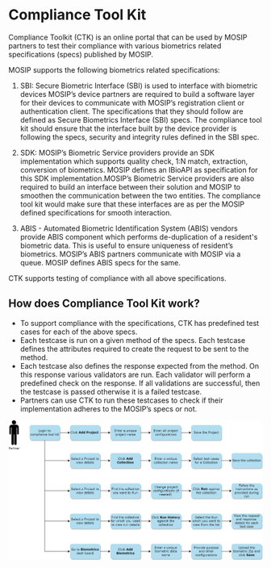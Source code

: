 # Compliance Tool Kit

Compliance Toolkit (CTK) is an online portal that can be used by MOSIP partners to test their compliance with various biometrics related specifications (specs) published by MOSIP. 

MOSIP supports the following biometrics related specifications:

1. SBI: Secure Biometric Interface (SBI) is used to interface with biometric devices
MOSIP’s device partners are required to build a software layer for their devices to communicate with MOSIP’s registration client or authentication client. The specifications that they should follow are defined as Secure Biometrics Interface (SBI) specs. The compliance tool kit should ensure that the interface built by the device provider is following the specs, security and integrity rules defined in the SBI spec.

2. SDK: MOSIP’s Biometric Service providers provide an SDK implementation which supports quality check, 1:N match, extraction, conversion of biometrics. MOSIP defines an IBioAPI as specification for this SDK implementation.MOSIP’s Biometric Service providers are also required to build an interface between their solution and MOSIP to smoothen the communication between the two entities. The compliance tool kit would make sure that these interfaces are as per the MOSIP defined specifications for smooth interaction.

3. ABIS - Automated Biometric Identification System (ABIS) vendors provide ABIS component which performs de-duplication of a resident's biometric data. This is useful to ensure uniqueness of resident’s biometrics. MOSIP’s ABIS partners communicate with MOSIP via a queue. MOSIP defines ABIS specs for the same. 

CTK supports testing of compliance with all above specifications. 

## How does Compliance Tool Kit work?

* To support compliance with the specifications, CTK has predefined test cases for each of the above specs. 
* Each testcase is run on a given method of the specs. Each testcase defines the attributes required to create the request to be sent to the method.
* Each testcase also defines the response expected from the method. On this response various validators are run. Each validator will perform a predefined check on the response. If all validations are successful, then the testcase is passed otherwise it is a failed testcase. 
* Partners can use CTK to run these testcases to check if their implementation adheres to the MOSIP’s specs or not. 

![Compliance Tool Kit process flow diagram](_images/compliance-toolkit-flow-diagram.png)

